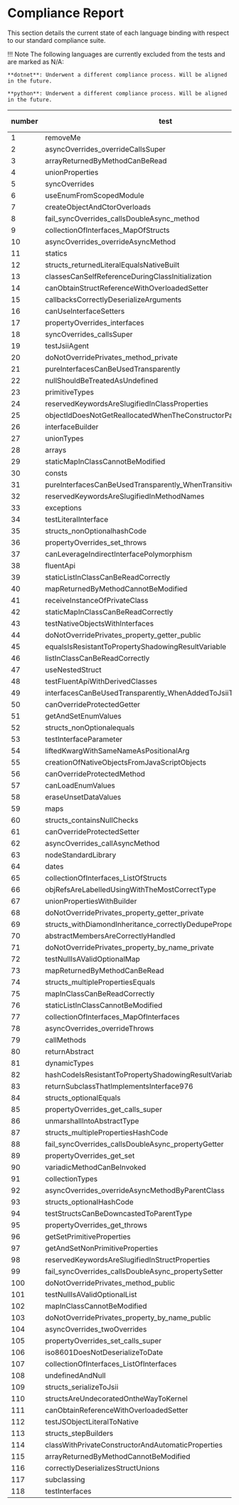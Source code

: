 # Compliance Report

This section details the current state of each language binding with respect to our standard compliance suite.

!!! Note
    The following languages are currently excluded from the tests and are marked as N/A:

    **dotnet**: Underwent a different compliance process. Will be aligned in the future.

    **python**: Underwent a different compliance process. Will be aligned in the future.

| number | test                                                              | description | java (99.15%) | golang (1.69%) | Dotnet | Python |
| ------ | ----------------------------------------------------------------- | ----------- | ------------- | -------------- | ------ | ------ |
| 1      | removeMe                                                          |             | ❌             | ✅              | N/A    | N/A    |
| 2      | asyncOverrides_overrideCallsSuper                                 |             | ✅             | ❌              | N/A    | N/A    |
| 3      | arrayReturnedByMethodCanBeRead                                    |             | ✅             | ❌              | N/A    | N/A    |
| 4      | unionProperties                                                   |             | ✅             | ❌              | N/A    | N/A    |
| 5      | syncOverrides                                                     |             | ✅             | ❌              | N/A    | N/A    |
| 6      | useEnumFromScopedModule                                           |             | ✅             | ❌              | N/A    | N/A    |
| 7      | createObjectAndCtorOverloads                                      |             | ✅             | ❌              | N/A    | N/A    |
| 8      | fail_syncOverrides_callsDoubleAsync_method                        |             | ✅             | ❌              | N/A    | N/A    |
| 9      | collectionOfInterfaces_MapOfStructs                               |             | ✅             | ❌              | N/A    | N/A    |
| 10     | asyncOverrides_overrideAsyncMethod                                |             | ✅             | ❌              | N/A    | N/A    |
| 11     | statics                                                           |             | ✅             | ❌              | N/A    | N/A    |
| 12     | structs_returnedLiteralEqualsNativeBuilt                          |             | ✅             | ❌              | N/A    | N/A    |
| 13     | classesCanSelfReferenceDuringClassInitialization                  |             | ✅             | ❌              | N/A    | N/A    |
| 14     | canObtainStructReferenceWithOverloadedSetter                      |             | ✅             | ❌              | N/A    | N/A    |
| 15     | callbacksCorrectlyDeserializeArguments                            |             | ✅             | ❌              | N/A    | N/A    |
| 16     | canUseInterfaceSetters                                            |             | ✅             | ❌              | N/A    | N/A    |
| 17     | propertyOverrides_interfaces                                      |             | ✅             | ❌              | N/A    | N/A    |
| 18     | syncOverrides_callsSuper                                          |             | ✅             | ❌              | N/A    | N/A    |
| 19     | testJsiiAgent                                                     |             | ✅             | ❌              | N/A    | N/A    |
| 20     | doNotOverridePrivates_method_private                              |             | ✅             | ❌              | N/A    | N/A    |
| 21     | pureInterfacesCanBeUsedTransparently                              |             | ✅             | ❌              | N/A    | N/A    |
| 22     | nullShouldBeTreatedAsUndefined                                    |             | ✅             | ❌              | N/A    | N/A    |
| 23     | primitiveTypes                                                    |             | ✅             | ❌              | N/A    | N/A    |
| 24     | reservedKeywordsAreSlugifiedInClassProperties                     |             | ✅             | ❌              | N/A    | N/A    |
| 25     | objectIdDoesNotGetReallocatedWhenTheConstructorPassesThisOut      |             | ✅             | ❌              | N/A    | N/A    |
| 26     | interfaceBuilder                                                  |             | ✅             | ❌              | N/A    | N/A    |
| 27     | unionTypes                                                        |             | ✅             | ❌              | N/A    | N/A    |
| 28     | arrays                                                            |             | ✅             | ❌              | N/A    | N/A    |
| 29     | staticMapInClassCannotBeModified                                  |             | ✅             | ❌              | N/A    | N/A    |
| 30     | consts                                                            |             | ✅             | ❌              | N/A    | N/A    |
| 31     | pureInterfacesCanBeUsedTransparently_WhenTransitivelyImplementing |             | ✅             | ❌              | N/A    | N/A    |
| 32     | reservedKeywordsAreSlugifiedInMethodNames                         |             | ✅             | ❌              | N/A    | N/A    |
| 33     | exceptions                                                        |             | ✅             | ❌              | N/A    | N/A    |
| 34     | testLiteralInterface                                              |             | ✅             | ❌              | N/A    | N/A    |
| 35     | structs_nonOptionalhashCode                                       |             | ✅             | ❌              | N/A    | N/A    |
| 36     | propertyOverrides_set_throws                                      |             | ✅             | ❌              | N/A    | N/A    |
| 37     | canLeverageIndirectInterfacePolymorphism                          |             | ✅             | ❌              | N/A    | N/A    |
| 38     | fluentApi                                                         |             | ✅             | ❌              | N/A    | N/A    |
| 39     | staticListInClassCanBeReadCorrectly                               |             | ✅             | ❌              | N/A    | N/A    |
| 40     | mapReturnedByMethodCannotBeModified                               |             | ✅             | ❌              | N/A    | N/A    |
| 41     | receiveInstanceOfPrivateClass                                     |             | ✅             | ❌              | N/A    | N/A    |
| 42     | staticMapInClassCanBeReadCorrectly                                |             | ✅             | ❌              | N/A    | N/A    |
| 43     | testNativeObjectsWithInterfaces                                   |             | ✅             | ❌              | N/A    | N/A    |
| 44     | doNotOverridePrivates_property_getter_public                      |             | ✅             | ❌              | N/A    | N/A    |
| 45     | equalsIsResistantToPropertyShadowingResultVariable                |             | ✅             | ❌              | N/A    | N/A    |
| 46     | listInClassCanBeReadCorrectly                                     |             | ✅             | ❌              | N/A    | N/A    |
| 47     | useNestedStruct                                                   |             | ✅             | ❌              | N/A    | N/A    |
| 48     | testFluentApiWithDerivedClasses                                   |             | ✅             | ❌              | N/A    | N/A    |
| 49     | interfacesCanBeUsedTransparently_WhenAddedToJsiiType              |             | ✅             | ❌              | N/A    | N/A    |
| 50     | canOverrideProtectedGetter                                        |             | ✅             | ❌              | N/A    | N/A    |
| 51     | getAndSetEnumValues                                               |             | ✅             | ❌              | N/A    | N/A    |
| 52     | structs_nonOptionalequals                                         |             | ✅             | ❌              | N/A    | N/A    |
| 53     | testInterfaceParameter                                            |             | ✅             | ❌              | N/A    | N/A    |
| 54     | liftedKwargWithSameNameAsPositionalArg                            |             | ✅             | ❌              | N/A    | N/A    |
| 55     | creationOfNativeObjectsFromJavaScriptObjects                      |             | ✅             | ❌              | N/A    | N/A    |
| 56     | canOverrideProtectedMethod                                        |             | ✅             | ❌              | N/A    | N/A    |
| 57     | canLoadEnumValues                                                 |             | ✅             | ❌              | N/A    | N/A    |
| 58     | eraseUnsetDataValues                                              |             | ✅             | ❌              | N/A    | N/A    |
| 59     | maps                                                              |             | ✅             | ✅              | N/A    | N/A    |
| 60     | structs_containsNullChecks                                        |             | ✅             | ❌              | N/A    | N/A    |
| 61     | canOverrideProtectedSetter                                        |             | ✅             | ❌              | N/A    | N/A    |
| 62     | asyncOverrides_callAsyncMethod                                    |             | ✅             | ❌              | N/A    | N/A    |
| 63     | nodeStandardLibrary                                               |             | ✅             | ❌              | N/A    | N/A    |
| 64     | dates                                                             |             | ✅             | ❌              | N/A    | N/A    |
| 65     | collectionOfInterfaces_ListOfStructs                              |             | ✅             | ❌              | N/A    | N/A    |
| 66     | objRefsAreLabelledUsingWithTheMostCorrectType                     |             | ✅             | ❌              | N/A    | N/A    |
| 67     | unionPropertiesWithBuilder                                        |             | ✅             | ❌              | N/A    | N/A    |
| 68     | doNotOverridePrivates_property_getter_private                     |             | ✅             | ❌              | N/A    | N/A    |
| 69     | structs_withDiamondInheritance_correctlyDedupeProperties          |             | ✅             | ❌              | N/A    | N/A    |
| 70     | abstractMembersAreCorrectlyHandled                                |             | ✅             | ❌              | N/A    | N/A    |
| 71     | doNotOverridePrivates_property_by_name_private                    |             | ✅             | ❌              | N/A    | N/A    |
| 72     | testNullIsAValidOptionalMap                                       |             | ✅             | ❌              | N/A    | N/A    |
| 73     | mapReturnedByMethodCanBeRead                                      |             | ✅             | ❌              | N/A    | N/A    |
| 74     | structs_multiplePropertiesEquals                                  |             | ✅             | ❌              | N/A    | N/A    |
| 75     | mapInClassCanBeReadCorrectly                                      |             | ✅             | ❌              | N/A    | N/A    |
| 76     | staticListInClassCannotBeModified                                 |             | ✅             | ❌              | N/A    | N/A    |
| 77     | collectionOfInterfaces_MapOfInterfaces                            |             | ✅             | ❌              | N/A    | N/A    |
| 78     | asyncOverrides_overrideThrows                                     |             | ✅             | ❌              | N/A    | N/A    |
| 79     | callMethods                                                       |             | ✅             | ❌              | N/A    | N/A    |
| 80     | returnAbstract                                                    |             | ✅             | ❌              | N/A    | N/A    |
| 81     | dynamicTypes                                                      |             | ✅             | ❌              | N/A    | N/A    |
| 82     | hashCodeIsResistantToPropertyShadowingResultVariable              |             | ✅             | ❌              | N/A    | N/A    |
| 83     | returnSubclassThatImplementsInterface976                          |             | ✅             | ❌              | N/A    | N/A    |
| 84     | structs_optionalEquals                                            |             | ✅             | ❌              | N/A    | N/A    |
| 85     | propertyOverrides_get_calls_super                                 |             | ✅             | ❌              | N/A    | N/A    |
| 86     | unmarshallIntoAbstractType                                        |             | ✅             | ❌              | N/A    | N/A    |
| 87     | structs_multiplePropertiesHashCode                                |             | ✅             | ❌              | N/A    | N/A    |
| 88     | fail_syncOverrides_callsDoubleAsync_propertyGetter                |             | ✅             | ❌              | N/A    | N/A    |
| 89     | propertyOverrides_get_set                                         |             | ✅             | ❌              | N/A    | N/A    |
| 90     | variadicMethodCanBeInvoked                                        |             | ✅             | ❌              | N/A    | N/A    |
| 91     | collectionTypes                                                   |             | ✅             | ❌              | N/A    | N/A    |
| 92     | asyncOverrides_overrideAsyncMethodByParentClass                   |             | ✅             | ❌              | N/A    | N/A    |
| 93     | structs_optionalHashCode                                          |             | ✅             | ❌              | N/A    | N/A    |
| 94     | testStructsCanBeDowncastedToParentType                            |             | ✅             | ❌              | N/A    | N/A    |
| 95     | propertyOverrides_get_throws                                      |             | ✅             | ❌              | N/A    | N/A    |
| 96     | getSetPrimitiveProperties                                         |             | ✅             | ❌              | N/A    | N/A    |
| 97     | getAndSetNonPrimitiveProperties                                   |             | ✅             | ❌              | N/A    | N/A    |
| 98     | reservedKeywordsAreSlugifiedInStructProperties                    |             | ✅             | ❌              | N/A    | N/A    |
| 99     | fail_syncOverrides_callsDoubleAsync_propertySetter                |             | ✅             | ❌              | N/A    | N/A    |
| 100    | doNotOverridePrivates_method_public                               |             | ✅             | ❌              | N/A    | N/A    |
| 101    | testNullIsAValidOptionalList                                      |             | ✅             | ❌              | N/A    | N/A    |
| 102    | mapInClassCannotBeModified                                        |             | ✅             | ❌              | N/A    | N/A    |
| 103    | doNotOverridePrivates_property_by_name_public                     |             | ✅             | ❌              | N/A    | N/A    |
| 104    | asyncOverrides_twoOverrides                                       |             | ✅             | ❌              | N/A    | N/A    |
| 105    | propertyOverrides_set_calls_super                                 |             | ✅             | ❌              | N/A    | N/A    |
| 106    | iso8601DoesNotDeserializeToDate                                   |             | ✅             | ❌              | N/A    | N/A    |
| 107    | collectionOfInterfaces_ListOfInterfaces                           |             | ✅             | ❌              | N/A    | N/A    |
| 108    | undefinedAndNull                                                  |             | ✅             | ❌              | N/A    | N/A    |
| 109    | structs_serializeToJsii                                           |             | ✅             | ❌              | N/A    | N/A    |
| 110    | structsAreUndecoratedOntheWayToKernel                             |             | ✅             | ❌              | N/A    | N/A    |
| 111    | canObtainReferenceWithOverloadedSetter                            |             | ✅             | ❌              | N/A    | N/A    |
| 112    | testJSObjectLiteralToNative                                       |             | ✅             | ❌              | N/A    | N/A    |
| 113    | structs_stepBuilders                                              |             | ✅             | ❌              | N/A    | N/A    |
| 114    | classWithPrivateConstructorAndAutomaticProperties                 |             | ✅             | ❌              | N/A    | N/A    |
| 115    | arrayReturnedByMethodCannotBeModified                             |             | ✅             | ❌              | N/A    | N/A    |
| 116    | correctlyDeserializesStructUnions                                 |             | ✅             | ❌              | N/A    | N/A    |
| 117    | subclassing                                                       |             | ✅             | ❌              | N/A    | N/A    |
| 118    | testInterfaces                                                    |             | ✅             | ❌              | N/A    | N/A    |
